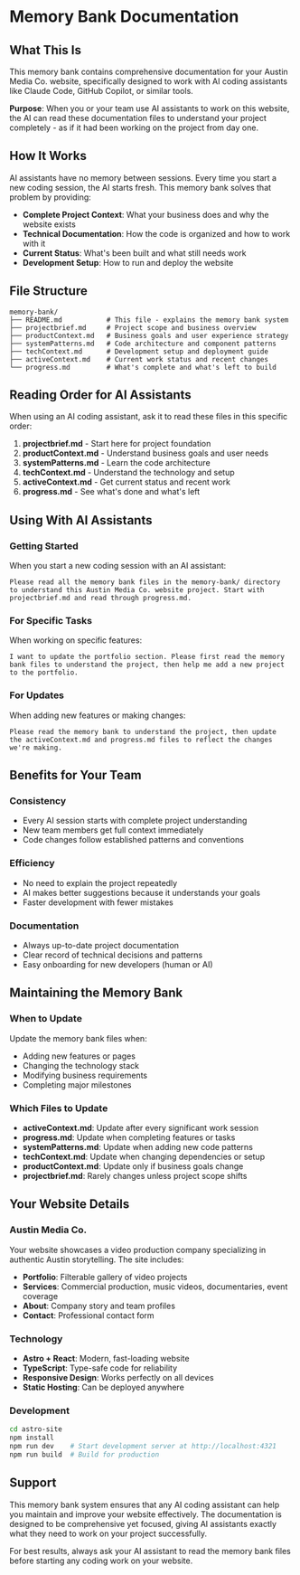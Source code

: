 # Memory Bank Documentation

## What This Is

This memory bank contains comprehensive documentation for your Austin Media Co. website, specifically designed to work with AI coding assistants like Claude Code, GitHub Copilot, or similar tools.

**Purpose**: When you or your team use AI assistants to work on this website, the AI can read these documentation files to understand your project completely - as if it had been working on the project from day one.

## How It Works

AI assistants have no memory between sessions. Every time you start a new coding session, the AI starts fresh. This memory bank solves that problem by providing:

- **Complete Project Context**: What your business does and why the website exists
- **Technical Documentation**: How the code is organized and how to work with it
- **Current Status**: What's been built and what still needs work
- **Development Setup**: How to run and deploy the website

## File Structure

```
memory-bank/
├── README.md           # This file - explains the memory bank system
├── projectbrief.md     # Project scope and business overview
├── productContext.md   # Business goals and user experience strategy
├── systemPatterns.md   # Code architecture and component patterns
├── techContext.md      # Development setup and deployment guide
├── activeContext.md    # Current work status and recent changes
└── progress.md         # What's complete and what's left to build
```

## Reading Order for AI Assistants

When using an AI coding assistant, ask it to read these files in this specific order:

1. **projectbrief.md** - Start here for project foundation
2. **productContext.md** - Understand business goals and user needs
3. **systemPatterns.md** - Learn the code architecture
4. **techContext.md** - Understand the technology and setup
5. **activeContext.md** - Get current status and recent work
6. **progress.md** - See what's done and what's left

## Using With AI Assistants

### Getting Started
When you start a new coding session with an AI assistant:

```
Please read all the memory bank files in the memory-bank/ directory 
to understand this Austin Media Co. website project. Start with 
projectbrief.md and read through progress.md.
```

### For Specific Tasks
When working on specific features:

```
I want to update the portfolio section. Please first read the memory 
bank files to understand the project, then help me add a new project 
to the portfolio.
```

### For Updates
When adding new features or making changes:

```
Please read the memory bank to understand the project, then update 
the activeContext.md and progress.md files to reflect the changes 
we're making.
```

## Benefits for Your Team

### Consistency
- Every AI session starts with complete project understanding
- New team members get full context immediately
- Code changes follow established patterns and conventions

### Efficiency
- No need to explain the project repeatedly
- AI makes better suggestions because it understands your goals
- Faster development with fewer mistakes

### Documentation
- Always up-to-date project documentation
- Clear record of technical decisions and patterns
- Easy onboarding for new developers (human or AI)

## Maintaining the Memory Bank

### When to Update
Update the memory bank files when:
- Adding new features or pages
- Changing the technology stack
- Modifying business requirements
- Completing major milestones

### Which Files to Update
- **activeContext.md**: Update after every significant work session
- **progress.md**: Update when completing features or tasks
- **systemPatterns.md**: Update when adding new code patterns
- **techContext.md**: Update when changing dependencies or setup
- **productContext.md**: Update only if business goals change
- **projectbrief.md**: Rarely changes unless project scope shifts

## Your Website Details

### Austin Media Co.
Your website showcases a video production company specializing in authentic Austin storytelling. The site includes:

- **Portfolio**: Filterable gallery of video projects
- **Services**: Commercial production, music videos, documentaries, event coverage
- **About**: Company story and team profiles
- **Contact**: Professional contact form

### Technology
- **Astro + React**: Modern, fast-loading website
- **TypeScript**: Type-safe code for reliability
- **Responsive Design**: Works perfectly on all devices
- **Static Hosting**: Can be deployed anywhere

### Development
```bash
cd astro-site
npm install
npm run dev    # Start development server at http://localhost:4321
npm run build  # Build for production
```

## Support

This memory bank system ensures that any AI coding assistant can help you maintain and improve your website effectively. The documentation is designed to be comprehensive yet focused, giving AI assistants exactly what they need to work on your project successfully.

For best results, always ask your AI assistant to read the memory bank files before starting any coding work on your website.